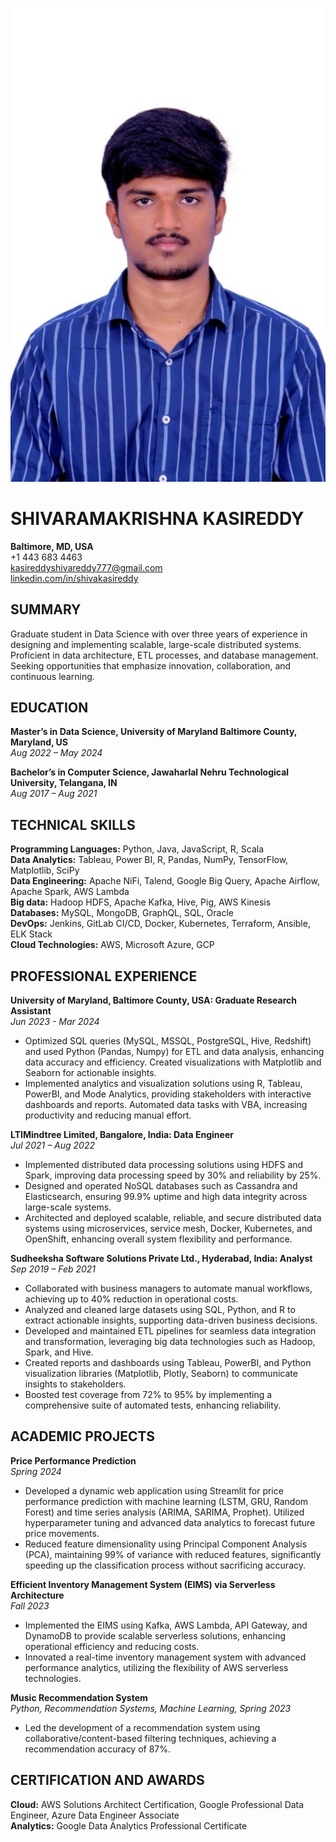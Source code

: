 ![alt text](https://github.com/shivakasireddy/UMBC-DATA606-FALL2023-THURSDAY/blob/main/IMG_6625.jpg)


# SHIVARAMAKRISHNA KASIREDDY
**Baltimore, MD, USA**  
+1 443 683 4463  
[kasireddyshivareddy777@gmail.com](mailto:kasireddyshivareddy777@gmail.com)  
[linkedin.com/in/shivakasireddy](https://linkedin.com/in/shivakasireddy)

## SUMMARY
Graduate student in Data Science with over three years of experience in designing and implementing scalable, large-scale distributed systems. Proficient in data architecture, ETL processes, and database management. Seeking opportunities that emphasize innovation, collaboration, and continuous learning.

## EDUCATION
**Master’s in Data Science, University of Maryland Baltimore County, Maryland, US**  
_Aug 2022 – May 2024_

**Bachelor’s in Computer Science, Jawaharlal Nehru Technological University, Telangana, IN**  
_Aug 2017 – Aug 2021_

## TECHNICAL SKILLS
**Programming Languages:** Python, Java, JavaScript, R, Scala  
**Data Analytics:** Tableau, Power BI, R, Pandas, NumPy, TensorFlow, Matplotlib, SciPy  
**Data Engineering:** Apache NiFi, Talend, Google Big Query, Apache Airflow, Apache Spark, AWS Lambda  
**Big data:** Hadoop HDFS, Apache Kafka, Hive, Pig, AWS Kinesis  
**Databases:** MySQL, MongoDB, GraphQL, SQL, Oracle  
**DevOps:** Jenkins, GitLab CI/CD, Docker, Kubernetes, Terraform, Ansible, ELK Stack  
**Cloud Technologies:** AWS, Microsoft Azure, GCP  

## PROFESSIONAL EXPERIENCE
**University of Maryland, Baltimore County, USA: Graduate Research Assistant**  
_Jun 2023 - Mar 2024_
- Optimized SQL queries (MySQL, MSSQL, PostgreSQL, Hive, Redshift) and used Python (Pandas, Numpy) for ETL and data analysis, enhancing data accuracy and efficiency. Created visualizations with Matplotlib and Seaborn for actionable insights.
- Implemented analytics and visualization solutions using R, Tableau, PowerBI, and Mode Analytics, providing stakeholders with interactive dashboards and reports. Automated data tasks with VBA, increasing productivity and reducing manual effort.

**LTIMindtree Limited, Bangalore, India: Data Engineer**  
_Jul 2021 – Aug 2022_
- Implemented distributed data processing solutions using HDFS and Spark, improving data processing speed by 30% and reliability by 25%.
- Designed and operated NoSQL databases such as Cassandra and Elasticsearch, ensuring 99.9% uptime and high data integrity across large-scale systems.
- Architected and deployed scalable, reliable, and secure distributed data systems using microservices, service mesh, Docker, Kubernetes, and OpenShift, enhancing overall system flexibility and performance.

**Sudheeksha Software Solutions Private Ltd., Hyderabad, India: Analyst**  
_Sep 2019 – Feb 2021_
- Collaborated with business managers to automate manual workflows, achieving up to 40% reduction in operational costs.
- Analyzed and cleaned large datasets using SQL, Python, and R to extract actionable insights, supporting data-driven business decisions.
- Developed and maintained ETL pipelines for seamless data integration and transformation, leveraging big data technologies such as Hadoop, Spark, and Hive.
- Created reports and dashboards using Tableau, PowerBI, and Python visualization libraries (Matplotlib, Plotly, Seaborn) to communicate insights to stakeholders.
- Boosted test coverage from 72% to 95% by implementing a comprehensive suite of automated tests, enhancing reliability.

## ACADEMIC PROJECTS
**Price Performance Prediction**  
_Spring 2024_
- Developed a dynamic web application using Streamlit for price performance prediction with machine learning (LSTM, GRU, Random Forest) and time series analysis (ARIMA, SARIMA, Prophet). Utilized hyperparameter tuning and advanced data analytics to forecast future price movements.
- Reduced feature dimensionality using Principal Component Analysis (PCA), maintaining 99% of variance with reduced features, significantly speeding up the classification process without sacrificing accuracy.

**Efficient Inventory Management System (EIMS) via Serverless Architecture**  
_Fall 2023_
- Implemented the EIMS using Kafka, AWS Lambda, API Gateway, and DynamoDB to provide scalable serverless solutions, enhancing operational efficiency and reducing costs.
- Innovated a real-time inventory management system with advanced performance analytics, utilizing the flexibility of AWS serverless technologies.

**Music Recommendation System**  
_Python, Recommendation Systems, Machine Learning, Spring 2023_
- Led the development of a recommendation system using collaborative/content-based filtering techniques, achieving a recommendation accuracy of 87%.

## CERTIFICATION AND AWARDS
**Cloud:** AWS Solutions Architect Certification, Google Professional Data Engineer, Azure Data Engineer Associate  
**Analytics:** Google Data Analytics Professional Certificate

